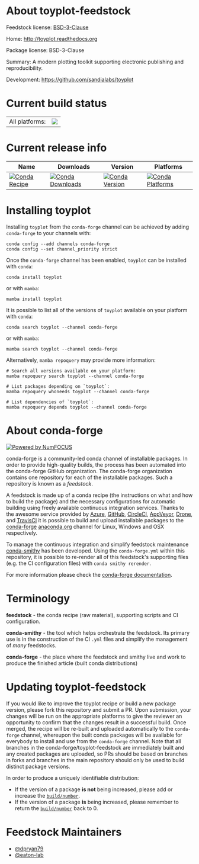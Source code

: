About toyplot-feedstock
=======================

Feedstock license: [BSD-3-Clause](https://github.com/conda-forge/toyplot-feedstock/blob/main/LICENSE.txt)

Home: http://toyplot.readthedocs.org

Package license: BSD-3-Clause

Summary: A modern plotting toolkit supporting electronic publishing and reproducibility.

Development: https://github.com/sandialabs/toyplot

Current build status
====================


<table><tr><td>All platforms:</td>
    <td>
      <a href="https://dev.azure.com/conda-forge/feedstock-builds/_build/latest?definitionId=9532&branchName=main">
        <img src="https://dev.azure.com/conda-forge/feedstock-builds/_apis/build/status/toyplot-feedstock?branchName=main">
      </a>
    </td>
  </tr>
</table>

Current release info
====================

| Name | Downloads | Version | Platforms |
| --- | --- | --- | --- |
| [![Conda Recipe](https://img.shields.io/badge/recipe-toyplot-green.svg)](https://anaconda.org/conda-forge/toyplot) | [![Conda Downloads](https://img.shields.io/conda/dn/conda-forge/toyplot.svg)](https://anaconda.org/conda-forge/toyplot) | [![Conda Version](https://img.shields.io/conda/vn/conda-forge/toyplot.svg)](https://anaconda.org/conda-forge/toyplot) | [![Conda Platforms](https://img.shields.io/conda/pn/conda-forge/toyplot.svg)](https://anaconda.org/conda-forge/toyplot) |

Installing toyplot
==================

Installing `toyplot` from the `conda-forge` channel can be achieved by adding `conda-forge` to your channels with:

```
conda config --add channels conda-forge
conda config --set channel_priority strict
```

Once the `conda-forge` channel has been enabled, `toyplot` can be installed with `conda`:

```
conda install toyplot
```

or with `mamba`:

```
mamba install toyplot
```

It is possible to list all of the versions of `toyplot` available on your platform with `conda`:

```
conda search toyplot --channel conda-forge
```

or with `mamba`:

```
mamba search toyplot --channel conda-forge
```

Alternatively, `mamba repoquery` may provide more information:

```
# Search all versions available on your platform:
mamba repoquery search toyplot --channel conda-forge

# List packages depending on `toyplot`:
mamba repoquery whoneeds toyplot --channel conda-forge

# List dependencies of `toyplot`:
mamba repoquery depends toyplot --channel conda-forge
```


About conda-forge
=================

[![Powered by
NumFOCUS](https://img.shields.io/badge/powered%20by-NumFOCUS-orange.svg?style=flat&colorA=E1523D&colorB=007D8A)](https://numfocus.org)

conda-forge is a community-led conda channel of installable packages.
In order to provide high-quality builds, the process has been automated into the
conda-forge GitHub organization. The conda-forge organization contains one repository
for each of the installable packages. Such a repository is known as a *feedstock*.

A feedstock is made up of a conda recipe (the instructions on what and how to build
the package) and the necessary configurations for automatic building using freely
available continuous integration services. Thanks to the awesome service provided by
[Azure](https://azure.microsoft.com/en-us/services/devops/), [GitHub](https://github.com/),
[CircleCI](https://circleci.com/), [AppVeyor](https://www.appveyor.com/),
[Drone](https://cloud.drone.io/welcome), and [TravisCI](https://travis-ci.com/)
it is possible to build and upload installable packages to the
[conda-forge](https://anaconda.org/conda-forge) [anaconda.org](https://anaconda.org/)
channel for Linux, Windows and OSX respectively.

To manage the continuous integration and simplify feedstock maintenance
[conda-smithy](https://github.com/conda-forge/conda-smithy) has been developed.
Using the ``conda-forge.yml`` within this repository, it is possible to re-render all of
this feedstock's supporting files (e.g. the CI configuration files) with ``conda smithy rerender``.

For more information please check the [conda-forge documentation](https://conda-forge.org/docs/).

Terminology
===========

**feedstock** - the conda recipe (raw material), supporting scripts and CI configuration.

**conda-smithy** - the tool which helps orchestrate the feedstock.
                   Its primary use is in the construction of the CI ``.yml`` files
                   and simplify the management of *many* feedstocks.

**conda-forge** - the place where the feedstock and smithy live and work to
                  produce the finished article (built conda distributions)


Updating toyplot-feedstock
==========================

If you would like to improve the toyplot recipe or build a new
package version, please fork this repository and submit a PR. Upon submission,
your changes will be run on the appropriate platforms to give the reviewer an
opportunity to confirm that the changes result in a successful build. Once
merged, the recipe will be re-built and uploaded automatically to the
`conda-forge` channel, whereupon the built conda packages will be available for
everybody to install and use from the `conda-forge` channel.
Note that all branches in the conda-forge/toyplot-feedstock are
immediately built and any created packages are uploaded, so PRs should be based
on branches in forks and branches in the main repository should only be used to
build distinct package versions.

In order to produce a uniquely identifiable distribution:
 * If the version of a package **is not** being increased, please add or increase
   the [``build/number``](https://docs.conda.io/projects/conda-build/en/latest/resources/define-metadata.html#build-number-and-string).
 * If the version of a package **is** being increased, please remember to return
   the [``build/number``](https://docs.conda.io/projects/conda-build/en/latest/resources/define-metadata.html#build-number-and-string)
   back to 0.

Feedstock Maintainers
=====================

* [@dpryan79](https://github.com/dpryan79/)
* [@eaton-lab](https://github.com/eaton-lab/)

